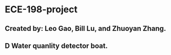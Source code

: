 # ECE-198-project

## Created by: Leo Gao, Bill Lu, and Zhuoyan Zhang.

## D Water quanlity detector boat.

